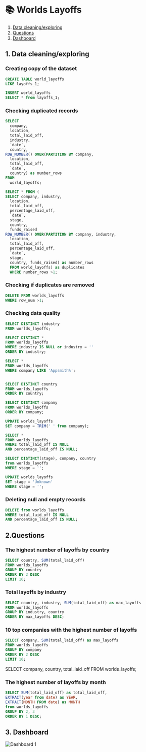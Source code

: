 # 📚 Worlds Layoffs

 1. [Data cleaning/exploring](#data-cleaning/exploring)
 2. [Questions](#questions)
 3. [Dashboard](#dashboard)


## 1. Data cleaning/exploring 
### Creating copy of the dataset

```sql
CREATE TABLE world_layoffs
LIKE layoffs_1;

INSERT world_layoffs
SELECT * from layoffs_1;
```

### Checking duplicated records

```sql
SELECT 
  company, 
  location, 
  total_laid_off,
  industry, 
  `date`, 
  country,
ROW_NUMBER() OVER(PARTITION BY company, 
  location, 
  total_laid_off, 
  `date`, 
  country) as number_rows
FROM 
  world_layoffs;

SELECT * FROM (
SELECT company, industry,
  location, 
  total_laid_off, 
  percentage_laid_off,
  `date`,
  stage, 
  country,
  funds_raised
ROW_NUMBER() OVER(PARTITION BY company, industry,
  location, 
  total_laid_off, 
  percentage_laid_off,
  `date`,
  stage, 
  country, funds_raised) as number_rows
  FROM world_layoffs) as duplicates
  WHERE number_rows >1;
```
### Checking if duplicates are removed
```sql
DELETE FROM worlds_layoffs
WHERE row_num >1;
```

### Checking data quality
```sql
SELECT DISTINCT industry
FROM worlds_layoffs;

SELECT DISTINCT *
FROM worlds_layoffs
WHERE industry IS NULL or industry = ''
ORDER BY industry;

SELECT *
FROM worlds_layoffs
WHERE company LIKE 'Appsmith%';


SELECT DISTINCT country
FROM worlds_layoffs
ORDER BY country;

SELECT DISTINCT company
FROM worlds_layoffs
ORDER BY company;

UPDATE worlds_layoffs
SET company = TRIM(' ' from company);

SELECT *
FROM worlds_layoffs
WHERE total_laid_off IS NULL
AND percentage_laid_off IS NULL;

SELECT DISTINCT(stage), company, country
from worlds_layoffs
WHERE stage = '';

UPDATE worlds_layoffs
SET stage = 'Unknown'
WHERE stage = '';
```
### Deleting null and empty records

```sql
DELETE from worlds_layoffs
WHERE total_laid_off IS NULL
AND percentage_laid_off IS NULL;
```
## 2.Questions

###  The highest number of layoffs by country
```sql
SELECT country, SUM(total_laid_off)
FROM worlds_layoffs
GROUP BY country
ORDER BY 2 DESC
LIMIT 10;
```

### Total layoffs by industry 
```sql
SELECT country, industry, SUM(total_laid_off) as max_layoffs
FROM worlds_layoffs
GROUP BY industry, country
ORDER BY max_layoffs DESC;
```


### 10 top companies with the highest number of layoffs
```sql
SELECT company, SUM(total_laid_off) as max_layoffs
FROM worlds_layoffs
GROUP BY company
ORDER BY 2 DESC
LIMIT 10;
```

SELECT company, country, total_laid_off
FROM worlds_layoffs;

### The highest number of layoffs by month

```sql
SELECT SUM(total_laid_off) as total_laid_off,
EXTRACT(year from date) as YEAR,
EXTRACT(MONTH FROM date) as MONTH
from worlds_layoffs
GROUP BY 2, 3
ORDER BY 1 DESC;
```

## 3. Dashboard

![Dashboard 1](https://github.com/user-attachments/assets/eba877e1-dfa7-43fc-afb2-d30e6666c706)


